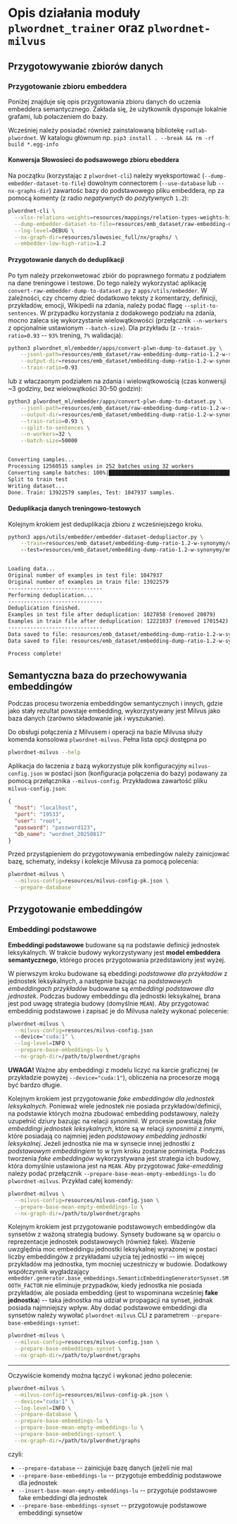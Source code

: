 # Opis działania moduły `plwordnet_trainer` oraz `plwordnet-milvus`

## Przygotowywanie zbiorów danych

### Przygotowanie zbioru embeddera

Poniżej znajduje się opis przygotowania zbioru danych do uczenia embeddera semantycznego.
Zakłada się, że użytkownik dysponuje lokalnie grafami, lub połaczeniem do bazy.

Wcześniej należy posiadać również zainstalowaną bibliotekę `radlab-plwordnet`.
W katalogu głównum np. `pip3 install . --break && rm -rf build *.egg-info`

#### Konwersja Słowosieci do podsawowego zbioru ebeddera

Na początku (korzystając z `plwordnet-cli`) należy wyeksportować (`--dump-embedder-dataset-to-file`) 
dowolnym  connectorem (`--use-database` lub `--nx-graphs-dir`) zawartośc bazy do podstawowego pliku 
embeddera, np za pomocą komenty (z radio _negatywnych_ do _pozytywnych_ `1.2`):

```bash
plwordnet-cli \
  --xlsx-relations-weights=resources/mappings/relation-types-weights-hist.xlsx \
  --dump-embedder-dataset-to-file=resources/emb_dataset/raw-embedding-dump-ratio-1.2-w-synonymy.jsonl \
  --log-level=DEBUG \
  --nx-graph-dir=resources/slowosiec_full/nx/graphs/ \
  --embedder-low-high-ratio=1.2
```

#### Przygotowanie danych do deduplikacji

Po tym należy przekonwetować zbiór do poprawnego formatu z podziałem na dane treningowe i testowe.
Do tego należy wykorzystać aplikację `convert-raw-embedder-dump-to-dataset.py` z `apps/utils/embedder`.
W zależności, czy chcemy dzieć dodatkowo teksty z komentarzy, definicji, przykładów, emocji, Wikipedii
na zdania, należy podać flagę `--split-to-sentences`. W przypadku korzystania z dodakowego podziału
na zdania, mocno zaleca się wykorzystanie wielowątkowości (przełącznik `--n-workers` z opcjonalnie
ustawionym `--batch-size`). Dla przykładu (z `--train-ratio=0.93` -- `93%` trening, `7%` walidacja):

```bash
python3 plwordnet_ml/embedder/apps/convert-plwn-dump-to-dataset.py \
	--jsonl-path=resources/emb_dataset/raw-embedding-dump-ratio-1.2-w-synonymy.jsonl \
	--output-dir=resources/emb_dataset/embedding-dump-ratio-1.2-w-synonymy/embedder_nosent_train-0.93 \
	--train-ratio=0.93
```

lub z właczaonym podziałem na zdania i wielowątkowością (czas konwersji ~3 godziny, 
bez wielowątkości 30-50 godzin):

```bash
python3 plwordnet_ml/embedder/apps/convert-plwn-dump-to-dataset.py \
	--jsonl-path=resources/emb_dataset/raw-embedding-dump-ratio-1.2-w-synonymy.jsonl \
	--output-dir=resources/emb_dataset/embedding-dump-ratio-1.2-w-synonymy/embedder_sentsplit_train-0.93 \
	--train-ratio=0.93 \
	--split-to-sentences \
	--n-workers=32 \
	--batch-size=50000


Converting samples...
Processing 12560515 samples in 252 batches using 32 workers
Converting sample batches: 100%|███████████████████████████████████████████████| 252/252 [2:56:55<00:00, 42.13s/it]
Split to train test
Writing dataset...
Done. Train: 13922579 samples, Test: 1047937 samples.
```

#### Deduplikacja danych treningowo-testowych

Kolejnym krokiem jest deduplikacja zbioru z wcześniejszego kroku.

```bash
python3 apps/utils/embedder/embedder-dataset-dedupliactor.py \
    --train=resources/emb_dataset/embedding-dump-ratio-1.2-w-synonymy/embedder_sentsplit_train-0.93/train.json 
    --test=resources/emb_dataset/embedding-dump-ratio-1.2-w-synonymy/embedder_sentsplit_train-0.93/test.json


Loading data...
Original number of examples in test file: 1047937
Original number of examples in train file: 13922579
------------------------------
Performing deduplication...
------------------------------
Deduplication finished.
Examples in test file after deduplication: 1027858 (removed 20079)
Examples in train file after deduplication: 12221037 (removed 1701542)
------------------------------
Data saved to file: resources/emb_dataset/embedding-dump-ratio-1.2-w-synonymy/embedder_sentsplit_train-0.93/test_deduplicated.json
Data saved to file: resources/emb_dataset/embedding-dump-ratio-1.2-w-synonymy/embedder_sentsplit_train-0.93/train_deduplicated.json

Process complete!
```

## Semantyczna baza do przechowywania embeddingów

Podczas procesu tworzenia embeddingów semantycznych i innych, gdzie 
jako stały rezultat powstaje embedding, wykorzystywany jest Milvus
jako baza danych (zarówno składowanie jak i wyszukanie). 

Do obsługi połączenia z Milvusem i operacji na bazie Milvusa służy 
komenda konsolowa `plwordnet-milvus`. Pełna lista opcji dostępna po 
```bash
plwordnet-milvus --help
```

Aplikacja do łaczenia z bazą wykorzystuje plik konfiguracyjny `milvus-config.json` 
w postaci json (konfiguracja połączenia do bazy) podawany za pomocą przełącznika 
`--milvus-config`. Przykładowa zawartość pliku `milvus-config.json`:
```json
{
  "host": "localhost",
  "port": "19533",
  "user": "root",
  "password": "password123",
  "db_name": "wordnet_20250817"
}
```

Przed przystąpieniem do przygotowywania embedingów należy zainicjować
bazę, schematy, indeksy i kolekcje Milvusa za pomocą polecenia:
```bash
plwordnet-milvus \
  --milvus-config=resources/milvus-config-pk.json \
  --prepare-database
```

## Przygotowanie embeddingów

### Embeddingi podstawowe 

**Embeddingi podstawowe** budowane są na podstawie definicji jednostek leksykalnych.
W trakcie budowy wykorzystywany jest **model embeddera semantycznego**, którego
proces przygotowania przedstawiony jest wyżej.

W pierwszym kroku budowane są ebeddingi _podstawowe dla przykładów_ z jednostek
leksykalnych, a następnie bazując na _podstawowych embeddingach przykładów_ 
budowane są _embeddingi podstawowe dla jednostek_. Podczas budowy embeddingu
dla jednostki leksykalnej, brana jest pod uwagę strategia budowy (domyślnie `MEAN`).
Aby przygotować embeddinig podstawowe i zapisać je do Milvusa należy wykonać polecenie:
```bash
plwordnet-milvus \
  --milvus-config=resources/milvus-config.json 
  --device="cuda:1" \
  --log-level=INFO \
  --prepare-base-embeddings-lu \
  --nx-graph-dir=/path/to/plwordnet/graphs
```
**UWAGA!** Ważne aby embeddingi z modelu liczyć na karcie graficznej (w przykładzie
powyżej `--device="cuda:1"`), obliczenia na procesorze mogą być bardzo długie.

Kolejnym krokiem jest przygotowanie _fake embeddingów dla jednostek leksykalnych_.
Ponieważ wiele jednostek nie posiada przykładów/definicji, na podstawie których
można zbudować embedding podstawowy, należy uzupełnić dziury bazując na relacji
_synonimii_. W procesie powstają _fake embeddingi jednostek leksykalnych_, które
są w relacji _synosnimii_ z innymi, które posiadają co najmniej jeden
_podstawowy embedding jednostki leksykalnej_. Jeżeli jednostka nie ma w synsecie
innej jednostki z _podstawowym embeddingiem_ to w tym kroku zostanie pominięta.
Podczas tworzenia _fake embeddingów_ wykorzystywana jest strategia ich budowy,
która domyślnie ustawiona jest na `MEAN`. Aby przygotować _fake-emeddinig_
nalezy podać przełącznik `--prepare-base-mean-empty-embeddings-lu` 
do `plwordnet-milvus`. Przykład całej komendy:

```bash
plwordnet-milvus \
  --milvus-config=resources/milvus-config.json \
  --prepare-base-mean-empty-embeddings-lu \
  --nx-graph-dir=/path/to/plwordnet/graphs
```

Kolejnym krokiem jest przygotowanie podstawowych embeddingów dla synsetów z ważoną strategią budowy.
Synsety budowane są w oparciu o reprezentacje jednostek podstawowych (również fake).
Ważenie uwzględnia moc embeddingu jednostki leksykalnej wyrażonej w postaci liczby embeddingów
z przykładami użycia tej jednostki -- im więcej przykładów ma jednostka, 
tym mocniej uczestniczy w budowie. Dodatkowy współczynnik wygładzający
`embedder.generator.base_embeddings.SemanticEmbeddingGeneratorSynset.SMOOTH_FACTOR`
nie eliminuje przypadków, kiedy jednostka nie posiada przykładów, ale posiada embedding 
(jest to wspominana wcześniej **fake jednostka**) -- taka jednostka ma udział w propagacji 
na synset, jednak posiada najmniejszy wpływ. Aby dodać podstawowe embeddingi dla synsetów
należy wywołać `plwordnet-milvus` CLI z parametrem `--prepare-base-embeddings-synset`:

```bash
plwordnet-milvus \
  --milvus-config=resources/milvus-config.json \
  --prepare-base-embeddings-synset \
  --nx-graph-dir=/path/to/plwordnet/graphs
```

---

Oczywiście komendy można łączyć i wykonać jedno polecenie:
```bash
plwordnet-milvus \
  --milvus-config=resources/milvus-config-pk.json \
  --device="cuda:1" \
  --log-level=INFO \
  --prepare-database \
  --prepare-base-embeddings-lu \
  --prepare-base-mean-empty-embeddings-lu \
  --prepare-base-embeddings-synset \
  --nx-graph-dir=/path/to/plwordnet/graphs
```
czyli:
 - `--prepare-database` -- zainicjuje bazę danych (jeżeli nie ma)
 - `--prepare-base-embeddings-lu` -- przygotuje embeddinig podstawowe dla jednostek
 - `--insert-base-mean-empty-embeddings-lu` -- przygotuje podstawowe fake embeddingi dla jednostek
 - `--prepare-base-embeddings-synset` -- przygotowuje podstawowe embeddingi synsetów
